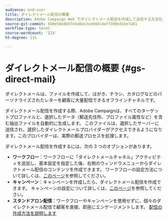 ```yaml
---
audience: end-user
title: ダイレクトメール配信の概要
description: Adobe Campaign Web でダイレクトメール配信を作成して送信する方法を説明します
source-git-commit: 5b0e59e8bb7e4a8ee3ce648c4af7dd9e41be7a81
workflow-type: tm+mt
source-wordcount: '213'
ht-degree: 11%

---
```



# ダイレクトメール配信の概要 {#gs-direct-mail}



ダイレクトメールは、ファイルを作成して、はがき、チラシ、カタログなどのパーソナライズされたレターを顧客に大量配信できるオフラインチャネルです。

ダイレクトメール配信を作成する際、Adobe Campaignは、すべてのターゲットプロファイルと、選択したデータ（郵送先住所、プロファイル属性など）を含む抽出ファイルを自動的に生成します。 このファイルは、選択したサーバーに送信され、選択したダイレクトメールプロバイダーがアクセスできるようになります。このプロバイダーは、実際の郵送プロセスを処理します。

ダイレクトメール配信を作成するには、次の 3 つのオプションがあります。

* **ワークフロー**：ワークフローに「ダイレクトメールチャネル」アクティビティを追加し、基本設定を指定した後、右側のウィンドウメニューからダイレクトメール配信のコンテンツを作成できます。 ワークフローの設定方法について詳しくは、[このページ](../workflows/gs-workflow-creation.md)を参照してください。
* **キャンペーン**：キャンペーンを作成したら、ダイレクトメール配信を作成できます。 キャンペーンの設定について詳しくは、[このページ](../campaigns/gs-campaigns.md)を参照してください。
* **スタンドアロン配信**：ワークフローやキャンペーンを使用せずに、個々のダイレクトメール配信で顧客を直接、即座にエンゲージメントします。 [配信の作成方法を説明します](../msg/gs-deliveries.md)

<!--
<table style="table-layout:fixed"><tr style="border: 0;">
<td>
<a href="create-push.md">
<img alt="Lead" src="assets/do-not-localize/push_create.jpeg">
</a>
<div><a href="create-push.md"><strong>Create a push delivery</strong>
</div>
<p>
</td>
<td>
<a href="content-push.md">
<img alt="Infrequent" src="assets/do-not-localize/push_design.jpeg">
</a>
<div>
<a href="content-push.md"><strong>Design a push delivery<strong></strong></a>
</div>
<p></td>
<td>
<a href="send-push.md">
<img alt="Validation" src="assets/do-not-localize/push_send.jpeg">
</a>
<div>
<a href="send-push.md"><strong>Send a push delivery</strong></a>
</div>
<p>
</td>
<td>
<a href="send-push.md">
<img alt="Validation" src="assets/do-not-localize/push_report.jpeg">
</a>
<div>
<a href="send-push.md"><strong>Push delivery report</strong></a>
</div>
<p>
</td>
</tr></table>
-->
